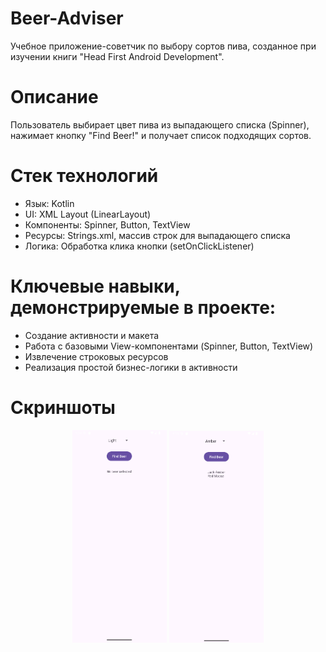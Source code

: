 # Beer-Adviser
Учебное приложение-советчик по выбору сортов пива, созданное при изучении книги "Head First Android Development".

# Описание
Пользователь выбирает цвет пива из выпадающего списка (Spinner), нажимает кнопку "Find Beer!" и получает список подходящих сортов.

# Стек технологий
- Язык: Kotlin
- UI: XML Layout (LinearLayout)
- Компоненты: Spinner, Button, TextView
- Ресурсы: Strings.xml, массив строк для выпадающего списка
- Логика: Обработка клика кнопки (setOnClickListener)

# Ключевые навыки, демонстрируемые в проекте:
- Создание активности и макета
- Работа с базовыми View-компонентами (Spinner, Button, TextView)
- Извлечение строковых ресурсов
- Реализация простой бизнес-логики в активности

# Скриншоты
<p align="center">
  <img src="screenshots/Start_screen_Adviser.png" width="30%" />
  <img src="screenshots/Result_selection_Adviser.png" width="30%" />
</p>
